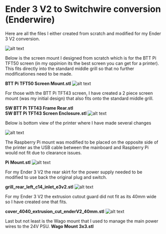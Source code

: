 # Ender 3 V2 to Switchwire conversion (Enderwire)

Here are all the files I either created from scratch and modified for my Ender 3 V2 conversion.

![alt text](https://i.imgur.com/7EYk8uO.jpeg)


Below is the screen mount I designed from scratch which is for the BTT Pi TFT50 screen (in my oppinion its the best screen you can get for a printer). This fits directly into the standard middle grill so that no further modificationes need to be made.

<b>BTT Pi TFT50 Screen Mount.stl</b>
![alt text](https://i.imgur.com/cT23if8.jpeg)


For those with the BTT Pi TFT43 screen, I have created a 2 piece screen mount (was my initial design) that also fits onto the standard middle grill.

<b>SW BTT Pi TFT43 Frame Rear.stl</b><br>
<b>SW BTT Pi TFT43 Screen Enclosure.stl</b>
![alt text](https://i.imgur.com/U0UMciF.jpeg)


Below is bottom view of the printer where I have made several changes

![alt text](https://i.imgur.com/Ibf0qlA.jpeg)

The Raspberry Pi mount was modified to be placed on the opposite side of the printer as the USB cable between the mainboard and Raspberry Pi would not fit due to clearance issues.

<b>Pi Mount.stl</b>
![alt text](https://i.imgur.com/qAaz6uN.jpeg)

For my Ender 3 V2 the rear skirt for the power supply needed to be modified to use back the original plug and switch.

<b>grill_rear_left_c14_inlet_e3v2.stl</b>
![alt text](https://i.imgur.com/DfJZ2Ku.png)

For my Ender 3 V2 the extrusion cutout guard did not fit as its 40mm wide so I have created one that fits.

<b>cover_4040_extrusion_cut_enderV2_40mm.stl</b>
![alt text](https://i.imgur.com/wy502Rg.png)

Last but not least is the Wago mount that I used to manage the main power wires to the 24V PSU.
<b>Wago Mount 3x3.stl</b>
